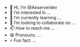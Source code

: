 - 👋 Hi, I’m @Aeserverdev
- 👀 I’m interested in ...
- 🌱 I’m currently learning ...
- 💞️ I’m looking to collaborate on ...
- 📫 How to reach me ...
- 😄 Pronouns: ...
- ⚡ Fun fact: ...

<!---
Aeserverdev/Aeserverdev is a contact
6281348722325
--->
